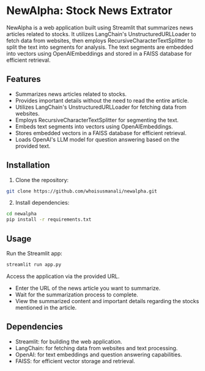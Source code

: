 # NewAlpha: Stock News Extrator

NewAlpha is a web application built using Streamlit that summarizes news articles related to stocks. It utilizes LangChain's UnstructuredURLLoader to fetch data from websites, then employs RecursiveCharacterTextSplitter to split the text into segments for analysis. The text segments are embedded into vectors using OpenAIEmbeddings and stored in a FAISS database for efficient retrieval.

## Features

- Summarizes news articles related to stocks.
- Provides important details without the need to read the entire article.
- Utilizes LangChain's UnstructuredURLLoader for fetching data from websites.
- Employs RecursiveCharacterTextSplitter for segmenting the text.
- Embeds text segments into vectors using OpenAIEmbeddings.
- Stores embedded vectors in a FAISS database for efficient retrieval.
- Loads OpenAI's LLM model for question answering based on the provided text.

## Installation

1. Clone the repository:

```bash
git clone https://github.com/whoisusmanali/newalpha.git
```
2. Install dependencies:
``` bash
cd newalpha
pip install -r requirements.txt
```

## Usage
Run the Streamlit app:
``` bash
streamlit run app.py
```

Access the application via the provided URL.<br />
- Enter the URL of the news article you want to summarize.<br />
- Wait for the summarization process to complete.<br />
- View the summarized content and important details regarding the stocks mentioned in the article.<br />

## Dependencies <br />
- Streamlit: for building the web application.<br />
- LangChain: for fetching data from websites and text processing.<br />
- OpenAI: for text embeddings and question answering capabilities.<br />
- FAISS: for efficient vector storage and retrieval.<br />
